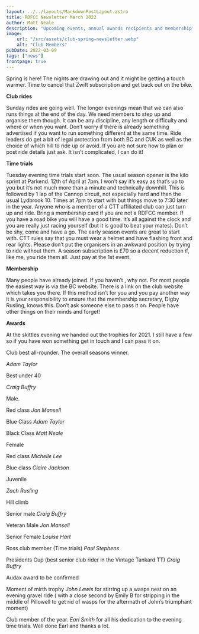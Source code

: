 ```yaml
---
layout: ../../layouts/MarkdownPostLayout.astro
title: RDFCC Newsletter March 2022
author: Matt Neale
description: "Upcoming events, annual awards recipients and membership"
image:
    url: "/src/assets/club-spring-newsletter.webp"
    alt: "Club Members"
pubDate: 2022-03-09
tags: ["news"]
frontpage: true
---
```

Spring is here! The nights are drawing out and it might be getting a touch warmer. Time to cancel that Zwift subscription and get back out on the bike.

**Club rides**

Sunday rides are going well. The longer evenings mean that we can also runs things at the end of the day. We need members to step up and organise them though. It can be any discipline, any length or difficulty and where or when you want. Don’t worry if there is already something advertised if you want to run something different at the same time. Ride leaders do get a bit of legal protection from both BC and CUK as well as the choice of which hill to ride up or avoid. If you are not sure how to plan or post ride details just ask. It isn’t complicated, I can do it!

**Time trials**

Tuesday evening time trials start soon. The usual season opener is the kilo sprint at Parkend. 12th of April at 7pm. I won’t say it’s easy as that’s up to you but it’s not much more than a minute and technically downhill. This is followed by 1 lap of the Cannop circuit, not especially hard and then the usual Lydbrook 10. Times at 7pm to start with but things move to 7:30 later in the year. Anyone who is a member of a CTT affiliated club can just turn up and ride. Bring a membership card if you are not a RDFCC member. If you have a road bike you will have a good time. It’s all against the clock and you are really just racing yourself (but it is good to beat your mates). Don’t be shy, come and have a go. The early season events are great to start with. CTT rules say that you must wear a helmet and have flashing front and rear lights. Please don’t put the organisers in an awkward position by trying to ride without them. A season subscription is £70 so a decent reduction if, like me, you ride them all. Just pay at the 1st event.

**Membership**

Many people have already joined. If you haven’t , why not. For most people the easiest way is via the BC website. There is a link on the club website which takes you there. If this method isn’t for you and you pay another way it is your responsibility to ensure that the membership secretary, Digby Rusling, knows this. Don’t ask someone else to pass it on. People have other things on their minds and forget!

**Awards**

At the skittles evening we handed out the trophies for 2021. I still have a few so if you have won something get in touch and I can pass it on.

Club best all-rounder. The overall seasons winner.

_Adam Taylor_

Best under 40 

_Craig Buffry_

Male.

Red class _Jon Mansell_

Blue Class _Adam Taylor_

Black Class _Matt Neale_

Female

Red class _Michelle Lee_

Blue class _Claire Jackson_



Juvenile 

_Zach Rusling_

Hill climb

Senior male _Craig Buffry_

Veteran Male _Jon Mansell_

Senior Female _Louise Hart_

Ross club member (Time trials) _Paul Stephens_

Presidents Cup (best senior club rider in the Vintage Tankard TT) _Craig Buffry_

Audax award to be confirmed

Moment of mirth trophy _John Lewis_ for stirring up a wasps nest on an evening gravel ride ( with a close second by Emily B for stripping in the middle of Pillowell to get rid of wasps for the aftermath of John’s triumphant moment)

Club member of the year. _Earl Smith_ for all his dedication to the evening time trials. Well done Earl and thanks a lot.
